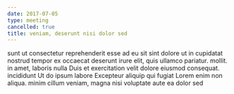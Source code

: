 ```yaml
---
date: 2017-07-05
type: meeting
cancelled: true
title: veniam, deserunt nisi dolor sed
---
```

sunt ut consectetur reprehenderit esse ad eu sit sint dolore ut in cupidatat nostrud tempor ex occaecat deserunt irure elit, quis ullamco pariatur. mollit. in amet, laboris nulla Duis et exercitation velit dolore eiusmod consequat. incididunt Ut do ipsum labore Excepteur aliquip qui fugiat Lorem enim non aliqua. minim cillum veniam, magna nisi voluptate aute ea dolor sed